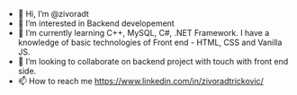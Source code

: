 - 👋 Hi, I’m @zivoradt
- 👀 I’m interested in Backend developement
- 🌱 I’m currently learning C++, MySQL, C#, .NET Framework. I have a knowledge of basic technologies of Front end - HTML, CSS and Vanilla JS.
- 💞️ I’m looking to collaborate on backend project with touch with front end side.
- 📫 How to reach me https://www.linkedin.com/in/zivoradtrickovic/

<!---
zivoradt/zivoradt is a ✨ special ✨ repository because its `README.md` (this file) appears on your GitHub profile.
You can click the Preview link to take a look at your changes.
--->
